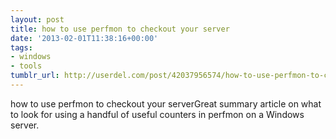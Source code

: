 ```yaml
---
layout: post
title: how to use perfmon to checkout your server
date: '2013-02-01T11:38:16+00:00'
tags:
- windows
- tools
tumblr_url: http://userdel.com/post/42037956574/how-to-use-perfmon-to-checkout-your-server
---
```

how to use perfmon to checkout your serverGreat summary article on what to look for using a handful of useful counters in perfmon on a Windows server.
